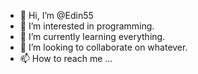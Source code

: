 - 👋 Hi, I’m @Edin55
- 👀 I’m interested in programming.
- 🌱 I’m currently learning everything.
- 💞️ I’m looking to collaborate on whatever.
- 📫 How to reach me ...

<!---
Edin55/Edin55 is a ✨ special ✨ repository because its `README.md` (this file) appears on your GitHub profile.
You can click the Preview link to take a look at your changes.
--->
